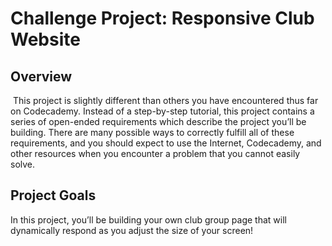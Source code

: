 # Challenge Project: Responsive Club Website

## Overview

​ This project is slightly different than others you have encountered thus far on Codecademy. Instead of a step-by-step tutorial, this project contains a series of open-ended requirements which describe the project you’ll be building. There are many possible ways to correctly fulfill all of these requirements, and you should expect to use the Internet, Codecademy, and other resources when you encounter a problem that you cannot easily solve. ​

## Project Goals

In this project, you’ll be building your own club group page that will dynamically respond as you adjust the size of your screen! ​
